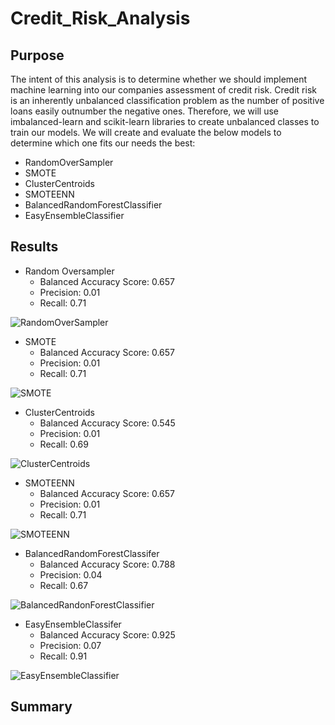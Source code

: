 # Credit_Risk_Analysis

## Purpose

The intent of this analysis is to determine whether we should implement machine learning into our companies assessment of credit risk. Credit risk is an inherently unbalanced classification problem as the number of positive loans easily outnumber the negative ones. Therefore, we will use imbalanced-learn and scikit-learn libraries to create unbalanced classes to train our models. We will create and evaluate the below models to determine which one fits our needs the best:

  * RandomOverSampler
  * SMOTE
  * ClusterCentroids
  * SMOTEENN
  * BalancedRandomForestClassifier
  * EasyEnsembleClassifier

## Results

  * Random Oversampler
    * Balanced Accuracy Score: 0.657
    * Precision: 0.01
    * Recall: 0.71 

![RandomOverSampler](https://user-images.githubusercontent.com/106921601/194139551-19f550f9-25e7-4bb1-b438-b3f5ccb22cf1.PNG)

  * SMOTE
    * Balanced Accuracy Score: 0.657
    * Precision: 0.01
    * Recall: 0.71  

![SMOTE](https://user-images.githubusercontent.com/106921601/194127993-f95c602a-68b5-4c9c-b3e4-c2beafb0525e.PNG)

  * ClusterCentroids
    * Balanced Accuracy Score: 0.545
    * Precision: 0.01
    * Recall: 0.69
  
![ClusterCentroids](https://user-images.githubusercontent.com/106921601/194128016-e72e996d-1aec-4c9a-a430-74a98d2690b5.PNG)

  * SMOTEENN
    * Balanced Accuracy Score: 0.657
    * Precision: 0.01
    * Recall: 0.71 
 
![SMOTEENN](https://user-images.githubusercontent.com/106921601/194128028-5b78bd23-cf26-4615-a9f0-8b5127e934ac.PNG)

  * BalancedRandomForestClassifer
    * Balanced Accuracy Score: 0.788
    * Precision: 0.04
    * Recall: 0.67

![BalancedRandonForestClassifier](https://user-images.githubusercontent.com/106921601/194128039-b7edd023-3b3f-411a-8e22-7512a5e749de.PNG)

 * EasyEnsembleClassifer
    * Balanced Accuracy Score: 0.925
    * Precision: 0.07
    * Recall: 0.91

![EasyEnsembleClassifier](https://user-images.githubusercontent.com/106921601/194128062-cd269149-03bc-4a8c-93ef-046eeda63ad8.PNG)

## Summary


